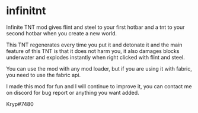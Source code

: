 # infinitnt
Infinite TNT mod gives flint and steel to your first hotbar and a tnt to your second hotbar when you create a new world.

This TNT regenerates every time you put it and detonate it and the main feature of this TNT is that it does not harm you, it also damages blocks underwater and explodes instantly when right clicked with flint and steel.

You can use the mod with any mod loader, but if you are using it with fabric, you need to use the fabric api.

I made this mod for fun and I will continue to improve it, you can contact me on discord for bug report or anything you want added.

Kryp#7480
